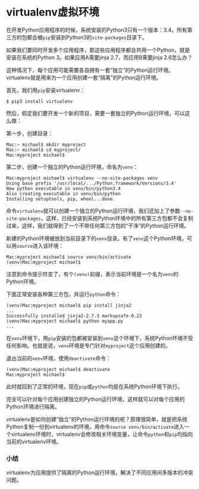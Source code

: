 # virtualenv虚拟环境


在开发Python应用程序的时候，系统安装的Python3只有一个版本：3.4。所有第三方的包都会被`pip`安装到Python3的`site-packages`目录下。


如果我们要同时开发多个应用程序，那这些应用程序都会共用一个Python，就是安装在系统的Python 3。如果应用A需要jinja 2.7，而应用B需要jinja 2.6怎么办？


这种情况下，每个应用可能需要各自拥有一套“独立”的Python运行环境。virtualenv就是用来为一个应用创建一套“隔离”的Python运行环境。


首先，我们用`pip`安装virtualenv：


```
$ pip3 install virtualenv
```


然后，假定我们要开发一个新的项目，需要一套独立的Python运行环境，可以这么做：


第一步，创建目录：


```
Mac:~ michael$ mkdir myproject
Mac:~ michael$ cd myproject/
Mac:myproject michael$
```


第二步，创建一个独立的Python运行环境，命名为`venv`：


```
Mac:myproject michael$ virtualenv --no-site-packages venv
Using base prefix '/usr/local/.../Python.framework/Versions/3.4'
New python executable in venv/bin/python3.4
Also creating executable in venv/bin/python
Installing setuptools, pip, wheel...done.
```


命令`virtualenv`就可以创建一个独立的Python运行环境，我们还加上了参数`--no-site-packages`，这样，已经安装到系统Python环境中的所有第三方包都不会复制过来，这样，我们就得到了一个不带任何第三方包的“干净”的Python运行环境。


新建的Python环境被放到当前目录下的`venv`目录。有了`venv`这个Python环境，可以用`source`进入该环境：


```
Mac:myproject michael$ source venv/bin/activate
(venv)Mac:myproject michael$
```


注意到命令提示符变了，有个`(venv)`前缀，表示当前环境是一个名为`venv`的Python环境。


下面正常安装各种第三方包，并运行`python`命令：


```
(venv)Mac:myproject michael$ pip install jinja2
...
Successfully installed jinja2-2.7.3 markupsafe-0.23
(venv)Mac:myproject michael$ python myapp.py
...
```


在`venv`环境下，用`pip`安装的包都被安装到`venv`这个环境下，系统Python环境不受任何影响。也就是说，`venv`环境是专门针对`myproject`这个应用创建的。


退出当前的`venv`环境，使用`deactivate`命令：


```
(venv)Mac:myproject michael$ deactivate 
Mac:myproject michael$ 
```


此时就回到了正常的环境，现在`pip`或`python`均是在系统Python环境下执行。


完全可以针对每个应用创建独立的Python运行环境，这样就可以对每个应用的Python环境进行隔离。


virtualenv是如何创建“独立”的Python运行环境的呢？原理很简单，就是把系统Python复制一份到virtualenv的环境，用命令`source venv/bin/activate`进入一个virtualenv环境时，virtualenv会修改相关环境变量，让命令`python`和`pip`均指向当前的virtualenv环境。


### 小结


virtualenv为应用提供了隔离的Python运行环境，解决了不同应用间多版本的冲突问题。
